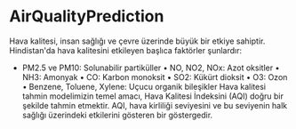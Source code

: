 # AirQualityPrediction
Hava kalitesi, insan sağlığı ve çevre üzerinde büyük bir etkiye sahiptir. Hindistan'da
hava kalitesini etkileyen başlıca faktörler şunlardır:
* PM2.5 ve PM10: Solunabilir partiküller
• NO, NO2, NOx: Azot oksitler
• NH3: Amonyak
• CO: Karbon monoksit
• SO2: Kükürt dioksit
• O3: Ozon
• Benzene, Toluene, Xylene: Uçucu organik bileşikler
Hava kalitesi tahmin modelimizin temel amacı, Hava Kalitesi İndeksini (AQI) doğru
bir şekilde tahmin etmektir. AQI, hava kirliliği seviyesini ve bu seviyenin halk sağlığı
üzerindeki etkilerini gösteren bir göstergedir. 

